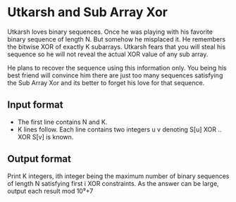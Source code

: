 # Utkarsh and Sub Array Xor

Utkarsh loves binary sequences. Once he was playing with his favorite binary sequence of length N. But somehow he misplaced it. He remembers the bitwise XOR of exactly K subarrays. Utkarsh fears that you will steal his sequence so he will not reveal the actual XOR value of any sub array.

He plans to recover the sequence using this information only. You being his best friend will convince him there are just too many sequences satisfying the Sub Array Xor and its better to forget his love for that sequence.

## Input format

- The first line contains N and K.
- K lines follow. Each line contains two integers u v denoting S[u] XOR .. XOR S[v] is known.

## Output format

Print K integers, ith integer being the maximum number of binary sequences of length N satisfying first i XOR constraints. As the answer can be large, output each result mod 10⁹+7
